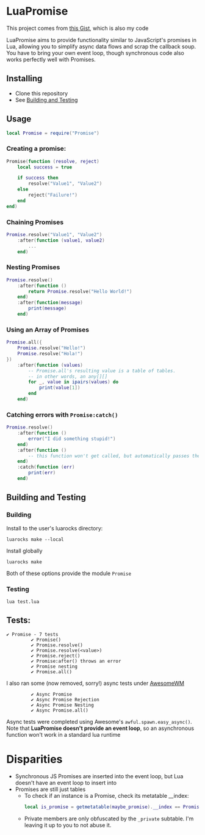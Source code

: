 # LuaPromise

This project comes from [this Gist](https://gist.github.com/oezingle/f3c37eb6fc19326b836d86e21166a9d8), which is also my code

LuaPromise aims to provide functionality similar to JavaScript's promises in Lua, allowing you to simplify async data flows and scrap the callback soup. You have to bring your own event loop, though synchronous code also works perfectly well with Promises.


## Installing
 - Clone this repository
 - See [Building and Testing](#building-and-testing)

## Usage

```lua
local Promise = require("Promise")
```

### Creating a promise: 
```lua
Promise(function (resolve, reject) 
    local success = true

    if success then
        resolve("Value1", "Value2")
    else
        reject("Failure!")
    end
end)
```
### Chaining Promises
```lua
Promise.resolve("Value1", "Value2")
    :after(function (value1, value2)
        ...
    end)
```
### Nesting Promises
```lua
Promise.resolve()
    :after(function ()
        return Promise.resolve("Hello World!")
    end)
    :after(function(message)
        print(message)
    end)
```

### Using an Array of Promises
```lua
Promise.all({
    Promise.resolve("Hello!")
    Promise.resolve("Hola!")
})
    :after(function (values)
        -- Promise.all's resulting value is a table of tables.
        -- in other words, an any[][]
        for _, value in ipairs(values) do
            print(value[1])
        end
    end)
```

### Catching errors with `Promise:catch()`
```lua
Promise.resolve()
    :after(function ()
        error("I did something stupid!")
    end)
    :after(function ()
        -- this function won't get called, but automatically passes the error down
    end)
    :catch(function (err)
        print(err)
    end)
```


## Building and Testing

### Building

Install to the user's luarocks directory:
```
luarocks make --local
```

Install globally
```
luarocks make
```

Both of these options provide the module `Promise`


### Testing
```
lua test.lua
```

## Tests:
```
✔ Promise - 7 tests
         ✔ Promise()
         ✔ Promise.resolve()
         ✔ Promise.resolve(<value>)
         ✔ Promise.reject()
         ✔ Promise:after() throws an error
         ✔ Promise nesting
         ✔ Promise.all()
```
I also ran some (now removed, sorry!) async tests under [AwesomeWM](https://github.com/awesomeWM/awesome)
```
         ✔ Async Promise
         ✔ Async Promise Rejection
         ✔ Async Promise Nesting
         ✔ Async Promise.all()

```
Async tests were completed using Awesome's `awful.spawn.easy_async()`. Note that **LuaPromise doesn't provide an event loop**, so an asynchronous function won't work in a standard lua runtime 

# Disparities
 - Synchronous JS Promises are inserted into the event loop, but Lua doesn't have an event loop to insert into
 - Promises are still just tables
    - To check if an instance is a Promise, check its metatable __index: 
        ```lua
        local is_promise = getmetatable(maybe_promise).__index == Promise
        ```
    - Private members are only obfuscated by the `_private` subtable. I'm leaving it up to you to not abuse it.